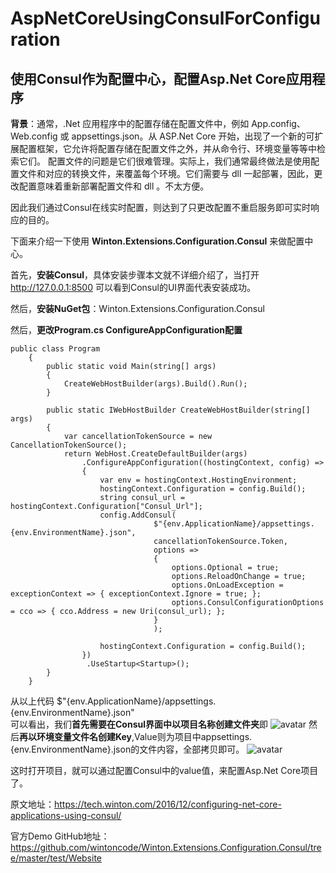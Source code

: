 # AspNetCoreUsingConsulForConfiguration
## 使用Consul作为配置中心，配置Asp.Net Core应用程序
**背景**：通常，.Net 应用程序中的配置存储在配置文件中，例如 App.config、Web.config 或 appsettings.json。从 ASP.Net Core 开始，出现了一个新的可扩展配置框架，它允许将配置存储在配置文件之外，并从命令行、环境变量等等中检索它们。
配置文件的问题是它们很难管理。实际上，我们通常最终做法是使用配置文件和对应的转换文件，来覆盖每个环境。它们需要与 dll 一起部署，因此，更改配置意味着重新部署配置文件和 dll 。不太方便。

因此我们通过Consul在线实时配置，则达到了只更改配置不重启服务即可实时响应的目的。

下面来介绍一下使用 **Winton.Extensions.Configuration.Consul** 来做配置中心。

首先，**安装Consul**，具体安装步骤本文就不详细介绍了，当打开 http://127.0.0.1:8500 可以看到Consul的UI界面代表安装成功。

然后，**安装NuGet包**：Winton.Extensions.Configuration.Consul

然后，**更改Program.cs ConfigureAppConfiguration配置**
```
public class Program
    {
        public static void Main(string[] args)
        {
            CreateWebHostBuilder(args).Build().Run();
        }

        public static IWebHostBuilder CreateWebHostBuilder(string[] args)
        {
            var cancellationTokenSource = new CancellationTokenSource();
            return WebHost.CreateDefaultBuilder(args)
                .ConfigureAppConfiguration((hostingContext, config) =>
                {
                    var env = hostingContext.HostingEnvironment;
                    hostingContext.Configuration = config.Build();
                    string consul_url = hostingContext.Configuration["Consul_Url"];
                    config.AddConsul(
                                $"{env.ApplicationName}/appsettings.{env.EnvironmentName}.json",
                                cancellationTokenSource.Token,
                                options =>
                                {
                                    options.Optional = true;
                                    options.ReloadOnChange = true;
                                    options.OnLoadException = exceptionContext => { exceptionContext.Ignore = true; };
                                    options.ConsulConfigurationOptions = cco => { cco.Address = new Uri(consul_url); };
                                }
                                );

                    hostingContext.Configuration = config.Build();
                })
                 .UseStartup<Startup>();
        }
    }
```
从以上代码 $"{env.ApplicationName}/appsettings.{env.EnvironmentName}.json"  
可以看出，我们**首先需要在Consul界面中以项目名称创建文件夹**即
![avatar](https://img-blog.csdnimg.cn/20190711111155899.png)
然后**再以环境变量文件名创建Key**,Value则为项目中appsettings.{env.EnvironmentName}.json的文件内容，全部拷贝即可。
![avatar](https://img-blog.csdnimg.cn/20190711112358353.png)

这时打开项目，就可以通过配置Consul中的value值，来配置Asp.Net Core项目了。 

原文地址：https://tech.winton.com/2016/12/configuring-net-core-applications-using-consul/

官方Demo GitHub地址：https://github.com/wintoncode/Winton.Extensions.Configuration.Consul/tree/master/test/Website
